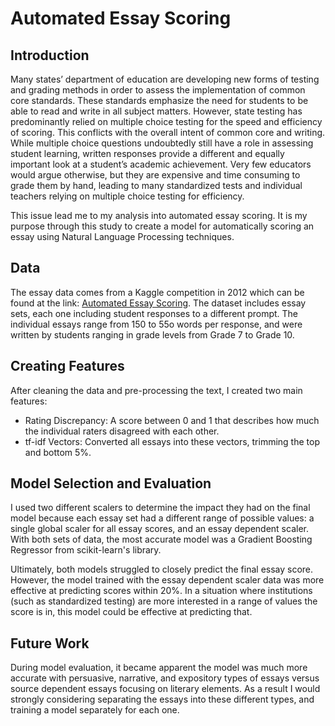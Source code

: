 # Automated Essay Scoring

## Introduction
Many states’ department of education are developing new forms of testing and grading methods in order to assess the implementation of common core standards.  These standards emphasize the need for students to be able to read and write in all subject matters.  However, state testing has predominantly relied on multiple choice testing for the speed and efficiency of scoring.  This conflicts with the overall intent of common core and writing.  While multiple choice questions undoubtedly still have a role in assessing student learning, written responses provide a different and equally important look at a student’s academic achievement.  Very few educators would argue otherwise, but they are expensive and time consuming to grade them by hand, leading to many standardized tests and individual teachers relying on multiple choice testing for efficiency.

This issue lead me to my analysis into automated essay scoring.  It is my purpose through this study to create a model for automatically scoring an essay using Natural Language Processing techniques.

## Data
The essay data comes from a Kaggle competition in 2012 which can be found at the link: [Automated Essay Scoring](https://www.kaggle.com/c/asap-aes/data).  The dataset includes essay sets, each one including student responses to a different prompt.  The individual essays range from 150 to 55o words per response, and were written by students ranging in grade levels from Grade 7 to Grade 10.

## Creating Features
After cleaning the data and pre-processing the text, I created two main features:
* Rating Discrepancy: A score between 0 and 1 that describes how much the individual raters disagreed with each other.
* tf-idf Vectors: Converted all essays into these vectors, trimming the top and bottom 5%.

## Model Selection and Evaluation
I used two different scalers to determine the impact they had on the final model because each essay set had a different range of possible values: a single global scaler for all essay scores, and an essay dependent scaler.  With both sets of data, the most accurate model was a Gradient Boosting Regressor from scikit-learn's library.

Ultimately, both models struggled to closely predict the final essay score.  However, the model trained with the essay dependent scaler data was more effective at predicting scores within 20%.  In a situation where institutions (such as standardized testing) are more interested in a range of values the score is in, this model could be effective at predicting that.

## Future Work
During model evaluation, it became apparent the model was much more accurate with persuasive, narrative, and expository types of essays versus source dependent essays focusing on literary elements.  As a result I would strongly considering separating the essays into these different types, and training a model separately for each one.
